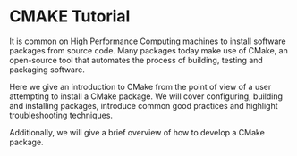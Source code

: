 # CMAKE Tutorial

It is common on High Performance Computing machines to install software packages from source code. Many packages today make use of CMake, an open-source tool that automates the process of building, testing and packaging software.

Here we give an introduction to CMake from the point of view of a user attempting to install a CMake package. We will cover configuring, building and installing packages, introduce common good practices and highlight troubleshooting techniques.

Additionally, we will give a brief overview of how to develop a CMake package.
